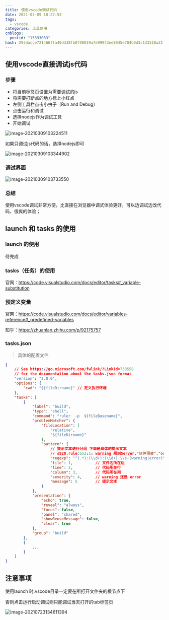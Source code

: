 ```yaml
---
title: 使用vscode调试代码
date: 2021-03-09 10:27:53
tags:
  - vscode
categories: 工具使用
cnblogs:
  postid: "15393033"
hash: 293dacce721466ffa40d338fb0f98019a7e99943ee8945e704b9d3c133518a31
---
```




## 使用vscode直接调试js代码

### 步骤

- 将当前标签页设置为需要调试的js
- 将需要打断点的地方标上小红点
- 左侧工具栏点击小虫子（Run and Debug）
- 点击运行和调试
- 选择nodejs作为调试工具
- 开始调试

![image-20210309103224511](https://gitee.com/bitbw/my-gallery/raw/master/img/image-20210309103224511.png)

如果只调试js代码的话，选择nodejs即可

![image-20210309103344902](https://gitee.com/bitbw/my-gallery/raw/master/img/image-20210309103344902.png)

### 调试界面

![image-20210309103733550](https://gitee.com/bitbw/my-gallery/raw/master/img/image-20210309103733550.png)

### 总结

使用vscode调试非常方便，比直接在浏览器中调式体验更好，可以边调试边改代码，很爽的体验；

## launch  和 tasks 的使用 

### launch  的使用

待完成

### tasks（任务）的使用 

官网：https://code.visualstudio.com/docs/editor/tasks#_variable-substitution

### 预定义变量

官网：https://code.visualstudio.com/docs/editor/variables-reference#_predefined-variables

知乎：https://zhuanlan.zhihu.com/p/92175757

### tasks.json

>具体的配置文件

```json
{
    // See https://go.microsoft.com/fwlink/?LinkId=733558
    // for the documentation about the tasks.json format
    "version": "2.0.0",
    "options": {
        "cwd": "${fileDirname}" // 定义执行环境
    },
    "tasks": [
        {
            "label": "build",
            "type": "shell",
            "command": "ruler  -p  ${fileBasename}",
            "problemMatcher": {
                "fileLocation": [
                    "relative",
                    "${fileDirname}"
                ],
                "pattern": {	
                    // 提示文本进行分组 下面是具体的提示文本
                    // s920.rule:652:1: warning 规则Server,"软件预装","os"已在647行定义
                    "regexp": "^(.*):(\\d+):(\\d+):\\s+(warning|error)\\s+(.*)$",
                    "file": 1,			// 文件名所在组
                    "line": 2,			// 代码所在行
                    "column": 3,		// 代码所在列
                    "severity": 4,		// warning 还是 error
                    "message": 5		// 提示文本
                }
            },
            "presentation": {
                "echo": true,
                "reveal": "always",
                "focus": false,
                "panel": "shared",
                "showReuseMessage": false,
                "clear": true
            },
            "group": "build"
        },
    	{
            ...
        }
    ]
}
```



## 注意事项

使用launch  时.vscode目录一定要在所打开文件夹的根节点下

否则点击运行启动调试则只能调试当天打开的tab标签页

![image-20210723134611394](https://gitee.com/bitbw/my-gallery/raw/master/img/vscode%E8%B0%83%E8%AF%95%E6%B3%A8%E6%84%8F01.png)

